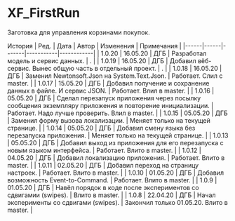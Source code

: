 # XF_FirstRun

Заготовка для управления корзинами покупок.

История
| Ред. | Дата | Автор | Изменения | Примечания |
|------|------|-------|-----------|------------|
| 1.0.20 | 16.05.20 | ДГБ | Разработал модель и сервис данных. | . |
| 1.0.19 | 16.05.20 | ДГБ | Добавил вёб-сервис. Вынес общую часть в отдельный проект. | . |
| 1.0.18 | 16.05.20 | ДГБ | Заменил Newtonsoft.Json на System.Text.Json. | Работает. Слил с master. |
| 1.0.17 | 15.05.20 | ДГБ | Добавил получение и сохранение данных в файле. И сервис JSON. | Работает. Влил в master. |
| 1.0.16 | 05.05.20 | ДГБ | Сделал перезапуск приложения через посылку сообщения  экземпляру приложения и повторение инициализации. | Работает. Надо лучше проверить. Влил в master. |
| 1.0.15 | 05.05.20 | ДГБ | Заменил форму вызова локализации. | Меняет только на текущей странице. |
| 1.0.14 | 05.05.20 | ДГБ | Добавил смену языка без перезапуска приложения. | Меняет только на текущей странице. |
| 1.0.13 | 05.05.20 | ДГБ | Добавил выход из приложения для его перезапуска с новым языком интерфейса. | Работает. Влито в master. |
| 1.0.12 | 04.05.20 | ДГБ | Добавил локализацию приложения. | Работает. Влито в master. |
| 1.0.11 | 02.05.20 | ДГБ | Добавил переход на страницу настроек. | Работает. Влито в master. |
| 1.0.10 | 01.05.20 | ДГБ | Добавил возможность Event-to-Command. | Работает. Влито в master. |
| 1.0.9 | 01.05.20 | ДГБ | Навёл порядок в коде после экспериментов со сдвигамии (swipes). |  Влито в master. |
| 1.0.8 | 22.04.20 | ДГБ | Начал эксперименты со сдвигами (swipes). | Закончил только 01.05.20. Влито в master. |
